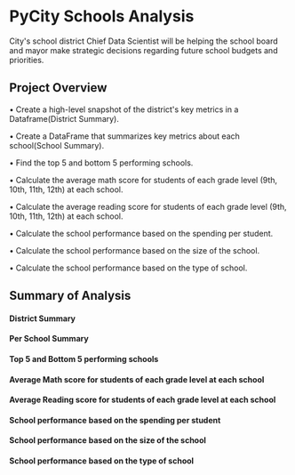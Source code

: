 
# PyCity Schools Analysis


 City's school district Chief Data Scientist will be helping the school board and mayor make strategic decisions regarding future school budgets and priorities.




## Project Overview



 
•	Create a high-level snapshot of the district's key metrics in a Dataframe(District Summary). 

•	Create a DataFrame that summarizes key metrics about each school(School Summary).

•	Find the top 5 and bottom 5 performing schools.

•	Calculate  the average math score for students of each grade level (9th, 10th, 11th, 12th) at each school.

•	Calculate the average reading score for students of each grade level (9th, 10th, 11th, 12th) at each school.

•	Calculate the school performance based on the spending per student.

•	Calculate the school performance based on the size of the school.

•	Calculate the school performance based on the type of school.


## Summary of Analysis

#### District Summary




#### Per School Summary



#### Top 5 and Bottom 5 performing schools

#### Average Math score for students of each grade level at each school

#### Average Reading score for students of each grade level at each school

#### School performance based on the spending per student

#### School performance based on the size of the school

#### School performance based on the type of school



